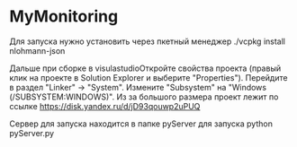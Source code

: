 # MyMonitoring
Для запуска нужно установить через пкетный менеджер  ./vcpkg install nlohmann-json

Дальше при сборке в visulastudioОткройте свойства проекта (правый клик на проекте в Solution Explorer и выберите "Properties").
Перейдите в раздел "Linker" -> "System".
Измените "Subsystem" на "Windows (/SUBSYSTEM:WINDOWS)".
Из за большого размера проект лежит по ссылке https://disk.yandex.ru/d/jD93qouwp2uPUQ

Сервер для запуска находится в папке pyServer для запуска python pyServer.py 
